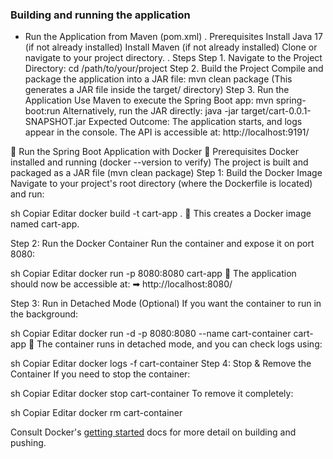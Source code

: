 ### Building and running the application
- Run the Application from Maven (pom.xml)
. Prerequisites
  Install Java 17 (if not already installed)
  Install Maven (if not already installed)
    Clone or navigate to your project directory.
. Steps
  Step 1. Navigate to the Project Directory:
            cd /path/to/your/project
  Step 2. Build the Project
          Compile and package the application into a JAR file:
            mvn clean package
            (This generates a JAR file inside the target/ directory)
  Step 3. Run the Application
          Use Maven to execute the Spring Boot app:
            mvn spring-boot:run
          Alternatively, run the JAR directly:
            java -jar target/cart-0.0.1-SNAPSHOT.jar
            Expected Outcome:
              The application starts, and logs appear in the console.
              The API is accessible at: http://localhost:9191/
  
🚀 Run the Spring Boot Application with Docker
📌 Prerequisites
Docker installed and running (docker --version to verify)
The project is built and packaged as a JAR file (mvn clean package)
Step 1: Build the Docker Image
Navigate to your project's root directory (where the Dockerfile is located) and run:

sh
Copiar
Editar
docker build -t cart-app .
🔹 This creates a Docker image named cart-app.
  
Step 2: Run the Docker Container
Run the container and expose it on port 8080:

sh
Copiar
Editar
docker run -p 8080:8080 cart-app
🔹 The application should now be accessible at:
➡ http://localhost:8080/

Step 3: Run in Detached Mode (Optional)
If you want the container to run in the background:

sh
Copiar
Editar
docker run -d -p 8080:8080 --name cart-container cart-app
🔹 The container runs in detached mode, and you can check logs using:

sh
Copiar
Editar
docker logs -f cart-container
Step 4: Stop & Remove the Container
If you need to stop the container:

sh
Copiar
Editar
docker stop cart-container
To remove it completely:

sh
Copiar
Editar
docker rm cart-container


Consult Docker's [getting started](https://docs.docker.com/go/get-started-sharing/)
docs for more detail on building and pushing.
